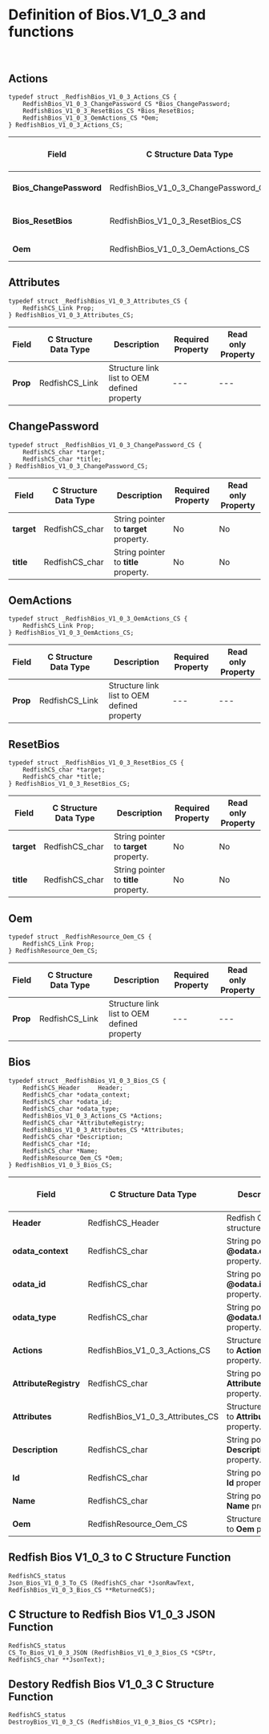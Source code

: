 # Definition of Bios.V1_0_3 and functions<br><br>

## Actions
    typedef struct _RedfishBios_V1_0_3_Actions_CS {
        RedfishBios_V1_0_3_ChangePassword_CS *Bios_ChangePassword;
        RedfishBios_V1_0_3_ResetBios_CS *Bios_ResetBios;
        RedfishBios_V1_0_3_OemActions_CS *Oem;
    } RedfishBios_V1_0_3_Actions_CS;

|Field |C Structure Data Type|Description |Required Property|Read only Property
| ---  | --- | --- | --- | ---
|**Bios_ChangePassword**|RedfishBios_V1_0_3_ChangePassword_CS| Structure points to **#Bios.ChangePassword** property.| No| No
|**Bios_ResetBios**|RedfishBios_V1_0_3_ResetBios_CS| Structure points to **#Bios.ResetBios** property.| No| No
|**Oem**|RedfishBios_V1_0_3_OemActions_CS| Structure points to **Oem** property.| No| No


## Attributes
    typedef struct _RedfishBios_V1_0_3_Attributes_CS {
        RedfishCS_Link Prop;
    } RedfishBios_V1_0_3_Attributes_CS;

|Field |C Structure Data Type|Description |Required Property|Read only Property
| ---  | --- | --- | --- | ---
|**Prop**|RedfishCS_Link| Structure link list to OEM defined property| ---| ---


## ChangePassword
    typedef struct _RedfishBios_V1_0_3_ChangePassword_CS {
        RedfishCS_char *target;
        RedfishCS_char *title;
    } RedfishBios_V1_0_3_ChangePassword_CS;

|Field |C Structure Data Type|Description |Required Property|Read only Property
| ---  | --- | --- | --- | ---
|**target**|RedfishCS_char| String pointer to **target** property.| No| No
|**title**|RedfishCS_char| String pointer to **title** property.| No| No


## OemActions
    typedef struct _RedfishBios_V1_0_3_OemActions_CS {
        RedfishCS_Link Prop;
    } RedfishBios_V1_0_3_OemActions_CS;

|Field |C Structure Data Type|Description |Required Property|Read only Property
| ---  | --- | --- | --- | ---
|**Prop**|RedfishCS_Link| Structure link list to OEM defined property| ---| ---


## ResetBios
    typedef struct _RedfishBios_V1_0_3_ResetBios_CS {
        RedfishCS_char *target;
        RedfishCS_char *title;
    } RedfishBios_V1_0_3_ResetBios_CS;

|Field |C Structure Data Type|Description |Required Property|Read only Property
| ---  | --- | --- | --- | ---
|**target**|RedfishCS_char| String pointer to **target** property.| No| No
|**title**|RedfishCS_char| String pointer to **title** property.| No| No


## Oem
    typedef struct _RedfishResource_Oem_CS {
        RedfishCS_Link Prop;
    } RedfishResource_Oem_CS;

|Field |C Structure Data Type|Description |Required Property|Read only Property
| ---  | --- | --- | --- | ---
|**Prop**|RedfishCS_Link| Structure link list to OEM defined property| ---| ---


## Bios
    typedef struct _RedfishBios_V1_0_3_Bios_CS {
        RedfishCS_Header     Header;
        RedfishCS_char *odata_context;
        RedfishCS_char *odata_id;
        RedfishCS_char *odata_type;
        RedfishBios_V1_0_3_Actions_CS *Actions;
        RedfishCS_char *AttributeRegistry;
        RedfishBios_V1_0_3_Attributes_CS *Attributes;
        RedfishCS_char *Description;
        RedfishCS_char *Id;
        RedfishCS_char *Name;
        RedfishResource_Oem_CS *Oem;
    } RedfishBios_V1_0_3_Bios_CS;

|Field |C Structure Data Type|Description |Required Property|Read only Property
| ---  | --- | --- | --- | ---
|**Header**|RedfishCS_Header|Redfish C structure header|---|---
|**odata_context**|RedfishCS_char| String pointer to **@odata.context** property.| No| No
|**odata_id**|RedfishCS_char| String pointer to **@odata.id** property.| No| No
|**odata_type**|RedfishCS_char| String pointer to **@odata.type** property.| No| No
|**Actions**|RedfishBios_V1_0_3_Actions_CS| Structure points to **Actions** property.| No| No
|**AttributeRegistry**|RedfishCS_char| String pointer to **AttributeRegistry** property.| No| Yes
|**Attributes**|RedfishBios_V1_0_3_Attributes_CS| Structure points to **Attributes** property.| No| No
|**Description**|RedfishCS_char| String pointer to **Description** property.| No| Yes
|**Id**|RedfishCS_char| String pointer to **Id** property.| Yes| Yes
|**Name**|RedfishCS_char| String pointer to **Name** property.| Yes| Yes
|**Oem**|RedfishResource_Oem_CS| Structure points to **Oem** property.| No| No
## Redfish Bios V1_0_3 to C Structure Function
    RedfishCS_status
    Json_Bios_V1_0_3_To_CS (RedfishCS_char *JsonRawText, RedfishBios_V1_0_3_Bios_CS **ReturnedCS);

## C Structure to Redfish Bios V1_0_3 JSON Function
    RedfishCS_status
    CS_To_Bios_V1_0_3_JSON (RedfishBios_V1_0_3_Bios_CS *CSPtr, RedfishCS_char **JsonText);

## Destory Redfish Bios V1_0_3 C Structure Function
    RedfishCS_status
    DestroyBios_V1_0_3_CS (RedfishBios_V1_0_3_Bios_CS *CSPtr);

